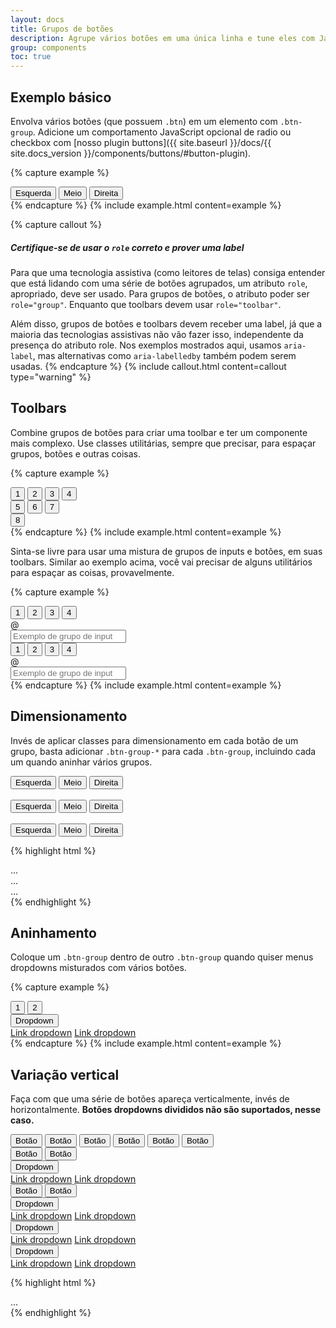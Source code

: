 ```yaml
---
layout: docs
title: Grupos de botões
description: Agrupe vários botões em uma única linha e tune eles com JavaScript, usando este componente.
group: components
toc: true
---
```


## Exemplo básico

Envolva vários botões (que possuem `.btn`) em um elemento com `.btn-group`. Adicione um comportamento JavaScript opcional de radio ou checkbox com [nosso plugin buttons]({{ site.baseurl }}/docs/{{ site.docs_version }}/components/buttons/#button-plugin).

{% capture example %}
<div class="btn-group" role="group" aria-label="Exemplo básico">
  <button type="button" class="btn btn-secondary">Esquerda</button>
  <button type="button" class="btn btn-secondary">Meio</button>
  <button type="button" class="btn btn-secondary">Direita</button>
</div>
{% endcapture %}
{% include example.html content=example %}

{% capture callout %}
##### Certifique-se de usar o `role` correto e prover uma label

Para que uma tecnologia assistiva (como leitores de telas) consiga entender que está lidando com uma série de botões agrupados, um atributo `role`, apropriado, deve ser usado. Para grupos de botões, o atributo poder ser `role="group"`. Enquanto que toolbars devem usar `role="toolbar"`.

Além disso, grupos de botões e toolbars devem receber uma label, já que a maioria das tecnologias assistivas não vão fazer isso, independente da presença do atributo role. Nos exemplos mostrados aqui, usamos `aria-label`, mas alternativas como `aria-labelledby` também podem serem usadas.
{% endcapture %}
{% include callout.html content=callout type="warning" %}

## Toolbars

Combine grupos de botões para criar uma toolbar e ter um componente mais complexo. Use classes utilitárias, sempre que precisar, para espaçar grupos, botões e outras coisas.

{% capture example %}
<div class="btn-toolbar" role="toolbar" aria-label="Toolbar com grupos de botões">
  <div class="btn-group mr-2" role="group" aria-label="Primeiro grupo">
    <button type="button" class="btn btn-secondary">1</button>
    <button type="button" class="btn btn-secondary">2</button>
    <button type="button" class="btn btn-secondary">3</button>
    <button type="button" class="btn btn-secondary">4</button>
  </div>
  <div class="btn-group mr-2" role="group" aria-label="Segundo grupo">
    <button type="button" class="btn btn-secondary">5</button>
    <button type="button" class="btn btn-secondary">6</button>
    <button type="button" class="btn btn-secondary">7</button>
  </div>
  <div class="btn-group" role="group" aria-label="Terceiro grupo">
    <button type="button" class="btn btn-secondary">8</button>
  </div>
</div>
{% endcapture %}
{% include example.html content=example %}

Sinta-se livre para usar uma mistura de grupos de inputs e botões, em suas toolbars. Similar ao exemplo acima, você vai precisar de alguns utilitários para espaçar as coisas, provavelmente.

{% capture example %}
<div class="btn-toolbar mb-3" role="toolbar" aria-label="Toolbar com grupos de botões">
  <div class="btn-group mr-2" role="group" aria-label="Primeiro grupo">
    <button type="button" class="btn btn-secondary">1</button>
    <button type="button" class="btn btn-secondary">2</button>
    <button type="button" class="btn btn-secondary">3</button>
    <button type="button" class="btn btn-secondary">4</button>
  </div>
  <div class="input-group">
    <div class="input-group-prepend">
      <div class="input-group-text" id="btnGroupAddon">@</div>
    </div>
    <input type="text" class="form-control" placeholder="Exemplo de grupo de input" aria-label="Exemplo de grupo de input" aria-describedby="btnGroupAddon">
  </div>
</div>

<div class="btn-toolbar justify-content-between" role="toolbar" aria-label="Toolbar com grupos de botões">
  <div class="btn-group" role="group" aria-label="Primeiro grupo">
    <button type="button" class="btn btn-secondary">1</button>
    <button type="button" class="btn btn-secondary">2</button>
    <button type="button" class="btn btn-secondary">3</button>
    <button type="button" class="btn btn-secondary">4</button>
  </div>
  <div class="input-group">
    <div class="input-group-prepend">
      <div class="input-group-text" id="btnGroupAddon2">@</div>
    </div>
    <input type="text" class="form-control" placeholder="Exemplo de grupo de input" aria-label="Exemplo de grupo de input" aria-describedby="btnGroupAddon2">
  </div>
</div>
{% endcapture %}
{% include example.html content=example %}

## Dimensionamento

Invés de aplicar classes para dimensionamento em cada botão de um grupo, basta adicionar `.btn-group-*` para cada `.btn-group`, incluindo cada um quando aninhar vários grupos.

<div class="bd-example">
  <div class="btn-group btn-group-lg" role="group" aria-label="Grupos de botões grandes">
    <button type="button" class="btn btn-secondary">Esquerda</button>
    <button type="button" class="btn btn-secondary">Meio</button>
    <button type="button" class="btn btn-secondary">Direita</button>
  </div>
  <br>
  <div class="btn-group" role="group" aria-label="Grupos de botões padrão">
    <button type="button" class="btn btn-secondary">Esquerda</button>
    <button type="button" class="btn btn-secondary">Meio</button>
    <button type="button" class="btn btn-secondary">Direita</button>
  </div>
  <br>
  <div class="btn-group btn-group-sm" role="group" aria-label="Grupos de botões pequenos">
    <button type="button" class="btn btn-secondary">Esquerda</button>
    <button type="button" class="btn btn-secondary">Meio</button>
    <button type="button" class="btn btn-secondary">Direita</button>
  </div>
</div>

{% highlight html %}
<div class="btn-group btn-group-lg" role="group" aria-label="...">...</div>
<div class="btn-group" role="group" aria-label="...">...</div>
<div class="btn-group btn-group-sm" role="group" aria-label="...">...</div>
{% endhighlight %}

## Aninhamento

Coloque um `.btn-group` dentro de outro `.btn-group` quando quiser menus dropdowns misturados com vários botões.

{% capture example %}
<div class="btn-group" role="group" aria-label="Grupo de botões com dropdown aninhado">
  <button type="button" class="btn btn-secondary">1</button>
  <button type="button" class="btn btn-secondary">2</button>

  <div class="btn-group" role="group">
    <button id="btnGroupDrop1" type="button" class="btn btn-secondary dropdown-toggle" data-toggle="dropdown" aria-haspopup="true" aria-expanded="false">
      Dropdown
    </button>
    <div class="dropdown-menu" aria-labelledby="btnGroupDrop1">
      <a class="dropdown-item" href="#">Link dropdown</a>
      <a class="dropdown-item" href="#">Link dropdown</a>
    </div>
  </div>
</div>
{% endcapture %}
{% include example.html content=example %}

## Variação vertical

Faça com que uma série de botões apareça verticalmente, invés de horizontalmente. **Botões dropdowns divididos não são suportados, nesse caso.**

<div class="bd-example">
  <div class="btn-group-vertical" role="group" aria-label="Grupos de botões vertical">
    <button type="button" class="btn btn-secondary">Botão</button>
    <button type="button" class="btn btn-secondary">Botão</button>
    <button type="button" class="btn btn-secondary">Botão</button>
    <button type="button" class="btn btn-secondary">Botão</button>
    <button type="button" class="btn btn-secondary">Botão</button>
    <button type="button" class="btn btn-secondary">Botão</button>
  </div>
</div>


<div class="bd-example">
  <div class="btn-group-vertical" role="group" aria-label="Grupos de botões vertical">
    <button type="button" class="btn btn-secondary">Botão</button>
    <button type="button" class="btn btn-secondary">Botão</button>
    <div class="btn-group" role="group">
      <button id="btnGroupVerticalDrop1" type="button" class="btn btn-secondary dropdown-toggle" data-toggle="dropdown" aria-haspopup="true" aria-expanded="false">
        Dropdown
      </button>
      <div class="dropdown-menu" aria-labelledby="btnGroupVerticalDrop1">
        <a class="dropdown-item" href="#">Link dropdown</a>
        <a class="dropdown-item" href="#">Link dropdown</a>
      </div>
    </div>
    <button type="button" class="btn btn-secondary">Botão</button>
    <button type="button" class="btn btn-secondary">Botão</button>
    <div class="btn-group" role="group">
      <button id="btnGroupVerticalDrop2" type="button" class="btn btn-secondary dropdown-toggle" data-toggle="dropdown" aria-haspopup="true" aria-expanded="false">
        Dropdown
      </button>
      <div class="dropdown-menu" aria-labelledby="btnGroupVerticalDrop2">
        <a class="dropdown-item" href="#">Link dropdown</a>
        <a class="dropdown-item" href="#">Link dropdown</a>
      </div>
    </div>
    <div class="btn-group" role="group">
      <button id="btnGroupVerticalDrop3" type="button" class="btn btn-secondary dropdown-toggle" data-toggle="dropdown" aria-haspopup="true" aria-expanded="false">
        Dropdown
      </button>
      <div class="dropdown-menu" aria-labelledby="btnGroupVerticalDrop3">
        <a class="dropdown-item" href="#">Link dropdown</a>
        <a class="dropdown-item" href="#">Link dropdown</a>
      </div>
    </div>
    <div class="btn-group" role="group">
      <button id="btnGroupVerticalDrop4" type="button" class="btn btn-secondary dropdown-toggle" data-toggle="dropdown" aria-haspopup="true" aria-expanded="false">
        Dropdown
      </button>
      <div class="dropdown-menu" aria-labelledby="btnGroupVerticalDrop4">
        <a class="dropdown-item" href="#">Link dropdown</a>
        <a class="dropdown-item" href="#">Link dropdown</a>
      </div>
    </div>
  </div>
</div>

{% highlight html %}
<div class="btn-group-vertical">
  ...
</div>
{% endhighlight %}
